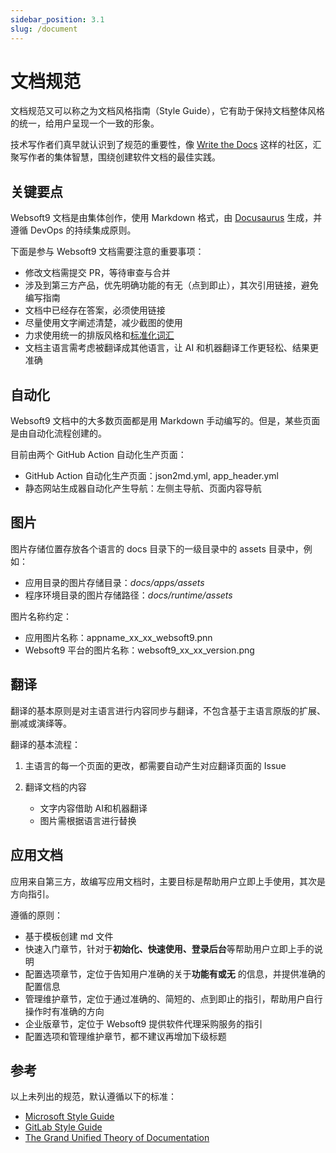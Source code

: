 ```yaml
---
sidebar_position: 3.1
slug: /document
---
```


# 文档规范

文档规范又可以称之为文档风格指南（Style Guide），它有助于保持文档整体风格的统一，给用户呈现一个一致的形象。  

技术写作者们真早就认识到了规范的重要性，像 [Write the Docs](https://www.writethedocs.org/guide/) 这样的社区，汇聚写作者的集体智慧，围绕创建软件文档的最佳实践。  


## 关键要点

Websoft9 文档是由集体创作，使用 Markdown 格式，由 [Docusaurus](https://docusaurus.io/) 生成，并遵循 DevOps 的持续集成原则。

下面是参与 Websoft9 文档需要注意的重要事项：

- 修改文档需提交 PR，等待审查与合并
- 涉及到第三方产品，优先明确功能的有无（点到即止），其次引用链接，避免编写指南
- 文档中已经存在答案，必须使用链接
- 尽量使用文字阐述清楚，减少截图的使用
- 力求使用统一的排版风格和[标准化词汇](./glossary)
- 文档主语言需考虑被翻译成其他语言，让 AI 和机器翻译工作更轻松、结果更准确

## 自动化

Websoft9 文档中的大多数页面都是用 Markdown 手动编写的。但是，某些页面是由自动化流程创建的。  

目前由两个 GitHub Action 自动化生产页面：

- GitHub Action 自动化生产页面：json2md.yml, app_header.yml
- 静态网站生成器自动化产生导航：左侧主导航、页面内容导航 

## 图片

图片存储位置存放各个语言的 docs 目录下的一级目录中的 assets 目录中，例如：

- 应用目录的图片存储目录：*docs/apps/assets*
- 程序环境目录的图片存储路径：*docs/runtime/assets*

图片名称约定：

- 应用图片名称：appname_xx_xx_websoft9.pnn
- Websoft9 平台的图片名称：websoft9_xx_xx_version.png

## 翻译

翻译的基本原则是对主语言进行内容同步与翻译，不包含基于主语言原版的扩展、删减或演绎等。  

翻译的基本流程：

1. 主语言的每一个页面的更改，都需要自动产生对应翻译页面的 Issue

2. 翻译文档的内容
   - 文字内容借助 AI和机器翻译
   - 图片需根据语言进行替换

## 应用文档

应用来自第三方，故编写应用文档时，主要目标是帮助用户立即上手使用，其次是方向指引。   

遵循的原则：

- 基于模板创建 md 文件
- 快速入门章节，针对于**初始化、快速使用、登录后台**等帮助用户立即上手的说明
- 配置选项章节，定位于告知用户准确的关于**功能有或无** 的信息，并提供准确的配置信息
- 管理维护章节，定位于通过准确的、简短的、点到即止的指引，帮助用户自行操作时有准确的方向
- 企业版章节，定位于 Websoft9 提供软件代理采购服务的指引
- 配置选项和管理维护章节，都不建议再增加下级标题


## 参考

以上未列出的规范，默认遵循以下的标准：   

- [Microsoft Style Guide](https://learn.microsoft.com/en-us/style-guide/welcome)
- [GitLab Style Guide](https://docs.gitlab.com/ee/development/documentation/styleguide)
- [The Grand Unified Theory of Documentation](https://docs.divio.com/)
